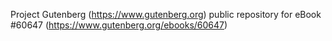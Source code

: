 Project Gutenberg (https://www.gutenberg.org) public repository for eBook #60647 (https://www.gutenberg.org/ebooks/60647)
